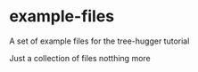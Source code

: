 # example-files
A set of example files for the tree-hugger tutorial

Just a collection of files notthing more
